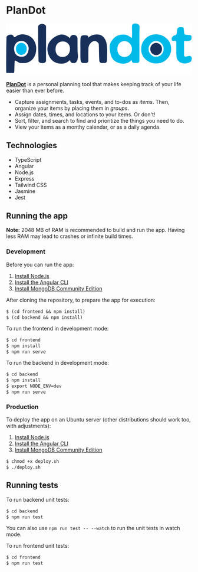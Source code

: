 # PlanDot

![Logo](frontend/src/assets/logo/plandot.png)

[**PlanDot**](https://plandot.app) is a personal planning tool that makes keeping track of your
life easier than ever before.

- Capture assignments, tasks, events, and to-dos as
  _items_. Then, organize your items by placing them in _groups_.
- Assign dates, times, and locations to your items. Or don't!
- Sort, filter, and search to find and prioritize the things you need to do.
- View your items as a monthy calendar, or as a daily agenda.

## Technologies

- TypeScript
- Angular
- Node.js
- Express
- Tailwind CSS
- Jasmine
- Jest

## Running the app

**Note:** 2048 MB of RAM is recommended to build and run the app. Having less RAM may lead to crashes or infinite build times.

### Development

Before you can run the app:

1. [Install Node.js](https://nodejs.org/en/)
2. [Install the Angular CLI](https://angular.io/cli)
3. [Install MongoDB Community Edition](https://docs.mongodb.com/manual/administration/install-community/)

After cloning the repository, to prepare the app for execution:

```console
$ (cd frontend && npm install)
$ (cd backend && npm install)
```

To run the frontend in development mode: 

```console
$ cd frontend
$ npm install
$ npm run serve
```

To run the backend in development mode:

```console
$ cd backend
$ npm install
$ export NODE_ENV=dev
$ npm run serve
```

### Production

To deploy the app on an Ubuntu server (other distributions should work too, with adjustments):

1. [Install Node.js](https://github.com/nodesource/distributions/blob/master/README.md)
2. [Install the Angular CLI](https://angular.io/cli)
3. [Install MongoDB Community Edition](https://docs.mongodb.com/manual/tutorial/install-mongodb-on-ubuntu/)

```console
$ chmod +x deploy.sh
$ ./deploy.sh
```

## Running tests

To run backend unit tests:

```console
$ cd backend
$ npm run test
```

You can also use `npm run test -- --watch` to run the unit tests in watch mode.

To run frontend unit tests:

```console
$ cd frontend
$ npm run test
```